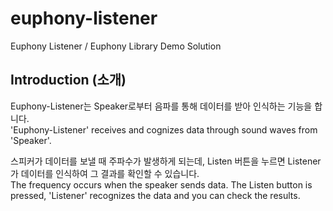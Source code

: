 # euphony-listener
Euphony Listener / Euphony Library Demo Solution

## Introduction (소개)
Euphony-Listener는 Speaker로부터 음파를 통해 데이터를 받아 인식하는 기능을 합니다.  
'Euphony-Listener' receives and cognizes data through sound waves from 'Speaker'.  

스피커가 데이터를 보낼 때 주파수가 발생하게 되는데, Listen 버튼을 누르면 Listener가 데이터를 인식하여 그 결과를 확인할 수 있습니다.  
The frequency occurs when the speaker sends data. The Listen button is pressed, 'Listener' recognizes the data and you can check the results.
